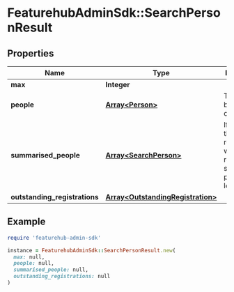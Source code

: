# FeaturehubAdminSdk::SearchPersonResult

## Properties

| Name | Type | Description | Notes |
| ---- | ---- | ----------- | ----- |
| **max** | **Integer** |  |  |
| **people** | [**Array&lt;Person&gt;**](Person.md) | This is for backwards compatibility | [optional] |
| **summarised_people** | [**Array&lt;SearchPerson&gt;**](SearchPerson.md) | If we return the new result type, we are returning a summarised person for less data | [optional] |
| **outstanding_registrations** | [**Array&lt;OutstandingRegistration&gt;**](OutstandingRegistration.md) |  | [optional] |

## Example

```ruby
require 'featurehub-admin-sdk'

instance = FeaturehubAdminSdk::SearchPersonResult.new(
  max: null,
  people: null,
  summarised_people: null,
  outstanding_registrations: null
)
```

